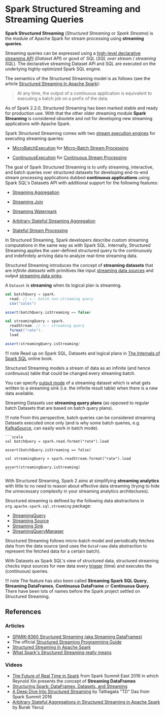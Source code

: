# Spark Structured Streaming and Streaming Queries

**Spark Structured Streaming** (_Structured Streaming_ or _Spark Streams_) is the module of Apache Spark for stream processing using **streaming queries**.

Streaming queries can be expressed using a [high-level declarative streaming API](spark-sql-streaming-Dataset-operators.md) (_Dataset API_) or good ol' SQL (_SQL over stream_ / _streaming SQL_). The declarative streaming Dataset API and SQL are executed on the underlying highly-optimized Spark SQL engine.

The semantics of the Structured Streaming model is as follows (see the article [Structured Streaming In Apache Spark](https://databricks.com/blog/2016/07/28/structured-streaming-in-apache-spark.html)):

> At any time, the output of a continuous application is equivalent to executing a batch job on a prefix of the data.

As of Spark 2.2.0, Structured Streaming has been marked stable and ready for production use. With that the other older streaming module **Spark Streaming** is considered obsolete and not for developing new streaming applications with Apache Spark.

Spark Structured Streaming comes with two [stream execution engines](spark-sql-streaming-StreamExecution.md) for executing streaming queries:

* [MicroBatchExecution](spark-sql-streaming-MicroBatchExecution.md) for [Micro-Batch Stream Processing](spark-sql-streaming-micro-batch-stream-processing.md)

* [ContinuousExecution](spark-sql-streaming-ContinuousExecution.md) for [Continuous Stream Processing](spark-sql-streaming-continuous-stream-processing.md)

The goal of Spark Structured Streaming is to unify streaming, interactive, and batch queries over structured datasets for developing end-to-end stream processing applications dubbed **continuous applications** using Spark SQL's Datasets API with additional support for the following features:

* [Streaming Aggregation](spark-sql-streaming-aggregation.md)

* [Streaming Join](spark-sql-streaming-join.md)

* [Streaming Watermark](spark-sql-streaming-watermark.md)

* [Arbitrary Stateful Streaming Aggregation](arbitrary-stateful-streaming-aggregation.md)

* [Stateful Stream Processing](spark-sql-streaming-stateful-stream-processing.md)

In Structured Streaming, Spark developers describe custom streaming computations in the same way as with Spark SQL. Internally, Structured Streaming applies the user-defined structured query to the continuously and indefinitely arriving data to analyze real-time streaming data.

Structured Streaming introduces the concept of **streaming datasets** that are _infinite datasets_ with primitives like input [streaming data sources](spark-sql-streaming-Source.md) and output [streaming data sinks](spark-sql-streaming-Sink.md).

A `Dataset` is **streaming** when its logical plan is streaming.

```scala
val batchQuery = spark.
  read. // <-- batch non-streaming query
  csv("sales")

assert(batchQuery.isStreaming == false)

val streamingQuery = spark.
  readStream. // <-- streaming query
  format("rate").
  load

assert(streamingQuery.isStreaming)
```

!!! note
    Read up on Spark SQL, Datasets and logical plans in [The Internals of Spark SQL](https://jaceklaskowski.github.io/mastering-spark-sql-book/) online book.

Structured Streaming models a stream of data as an infinite (and hence continuous) table that could be changed every streaming batch.

You can specify [output mode](spark-sql-streaming-OutputMode.md) of a streaming dataset which is what gets written to a streaming sink (i.e. the infinite result table) when there is a new data available.

Streaming Datasets use **streaming query plans** (as opposed to regular batch Datasets that are based on batch query plans).

!!! note
    From this perspective, batch queries can be considered streaming Datasets executed once only (and is why some batch queries, e.g. [KafkaSource](spark-sql-streaming-KafkaSource.md), can easily work in batch mode).

    ```scala
    val batchQuery = spark.read.format("rate").load

    assert(batchQuery.isStreaming == false)

    val streamingQuery = spark.readStream.format("rate").load

    assert(streamingQuery.isStreaming)
    ```

With Structured Streaming, Spark 2 aims at simplifying **streaming analytics** with little to no need to reason about effective data streaming (trying to hide the unnecessary complexity in your streaming analytics architectures).

Structured streaming is defined by the following data abstractions in `org.apache.spark.sql.streaming` package:

* [StreamingQuery](spark-sql-streaming-StreamingQuery.md)
* [Streaming Source](spark-sql-streaming-Source.md)
* [Streaming Sink](spark-sql-streaming-Sink.md)
* [StreamingQueryManager](spark-sql-streaming-StreamingQueryManager.md)

Structured Streaming follows micro-batch model and periodically fetches data from the data source (and uses the `DataFrame` data abstraction to represent the fetched data for a certain batch).

With Datasets as Spark SQL's view of structured data, structured streaming checks input sources for new data every [trigger](spark-sql-streaming-Trigger.md) (time) and executes the (continuous) queries.

!!! note
    The feature has also been called **Streaming Spark SQL Query**, **Streaming DataFrames**, **Continuous DataFrame** or **Continuous Query**. There have been lots of names before the Spark project settled on Structured Streaming.

## References

### Articles

* [SPARK-8360 Structured Streaming (aka Streaming DataFrames)](https://issues.apache.org/jira/browse/SPARK-8360)
* The official [Structured Streaming Programming Guide](http://spark.apache.org/docs/latest/structured-streaming-programming-guide.html)
* [Structured Streaming In Apache Spark](https://databricks.com/blog/2016/07/28/structured-streaming-in-apache-spark.html)
* [What Spark's Structured Streaming really means](http://www.infoworld.com/article/3052924/analytics/what-sparks-structured-streaming-really-means.html)

### Videos

* [The Future of Real Time in Spark](https://youtu.be/oXkxXDG0gNk) from Spark Summit East 2016 in which Reynold Xin presents the concept of **Streaming DataFrames**
* [Structuring Spark: DataFrames, Datasets, and Streaming](https://youtu.be/i7l3JQRx7Qw?t=19m15s)
* [A Deep Dive Into Structured Streaming](https://youtu.be/rl8dIzTpxrI) by Tathagata "TD" Das from Spark Summit 2016
* [Arbitrary Stateful Aggregations in Structured Streaming in Apache Spark](https://youtu.be/rl8dIzTpxrI) by Burak Yavuz
